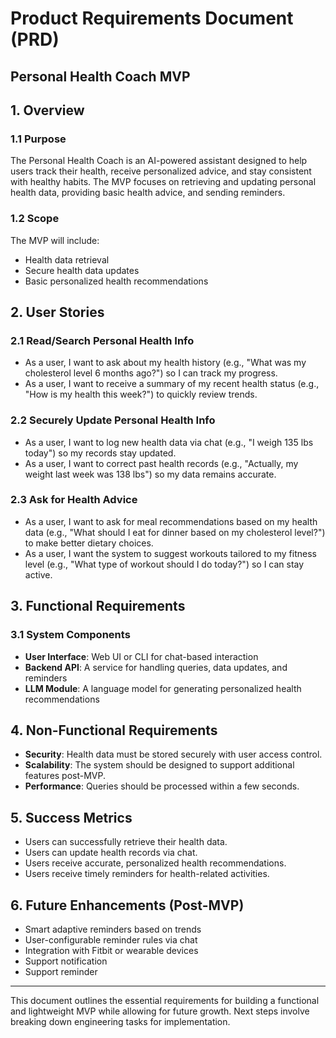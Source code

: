 # Product Requirements Document (PRD)

## Personal Health Coach MVP

## 1. Overview

### 1.1 Purpose

The Personal Health Coach is an AI-powered assistant designed to help users track their health, receive personalized advice, and stay consistent with healthy habits. The MVP focuses on retrieving and updating personal health data, providing basic health advice, and sending reminders.

### 1.2 Scope

The MVP will include:

- Health data retrieval
- Secure health data updates
- Basic personalized health recommendations

## 2. User Stories

### 2.1 Read/Search Personal Health Info

- As a user, I want to ask about my health history (e.g., "What was my cholesterol level 6 months ago?") so I can track my progress.
- As a user, I want to receive a summary of my recent health status (e.g., "How is my health this week?") to quickly review trends.

### 2.2 Securely Update Personal Health Info

- As a user, I want to log new health data via chat (e.g., "I weigh 135 lbs today") so my records stay updated.
- As a user, I want to correct past health records (e.g., "Actually, my weight last week was 138 lbs") so my data remains accurate.

### 2.3 Ask for Health Advice

- As a user, I want to ask for meal recommendations based on my health data (e.g., "What should I eat for dinner based on my cholesterol level?") to make better dietary choices.
- As a user, I want the system to suggest workouts tailored to my fitness level (e.g., "What type of workout should I do today?") so I can stay active.

## 3. Functional Requirements

### 3.1 System Components

- **User Interface**: Web UI or CLI for chat-based interaction
- **Backend API**: A service for handling queries, data updates, and reminders
- **LLM Module**: A language model for generating personalized health recommendations

## 4. Non-Functional Requirements

- **Security**: Health data must be stored securely with user access control.
- **Scalability**: The system should be designed to support additional features post-MVP.
- **Performance**: Queries should be processed within a few seconds.

## 5. Success Metrics

- Users can successfully retrieve their health data.
- Users can update health records via chat.
- Users receive accurate, personalized health recommendations.
- Users receive timely reminders for health-related activities.

## 6. Future Enhancements (Post-MVP)

- Smart adaptive reminders based on trends
- User-configurable reminder rules via chat
- Integration with Fitbit or wearable devices
- Support notification
- Support reminder

---

This document outlines the essential requirements for building a functional and lightweight MVP while allowing for future growth. Next steps involve breaking down engineering tasks for implementation.
